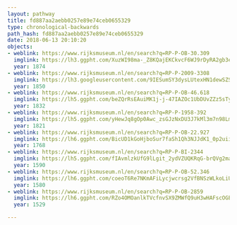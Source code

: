 ```yaml
---
layout: pathway
title: fd887aa2aebb0257e89e74ceb0655329
type: chronological-backwards
path_hash: fd887aa2aebb0257e89e74ceb0655329
date: 2018-06-13 20:10:20
objects:
- weblink: https://www.rijksmuseum.nl/en/search?q=RP-P-OB-30.309
  imglink: https://lh3.ggpht.com/XuzWI98ma-_Z8KQajEKCkvcF6WJ9rDyRA2gb3e24NHIiW7rFd27tyrsX4AnzjxfObTEaKT1ZTTc3GK9ufwfPk5Ji-ffq=s200
  year: 1874
- weblink: https://www.rijksmuseum.nl/en/search?q=RP-P-2009-3308
  imglink: https://lh3.googleusercontent.com/9IESumSY3dysLUtexHN1dewSZS5hNvKUunfmRY0VLZ9D58h7gf-03y30HDjy13sD0EYnh-n4spUYsQ3QyomR7KNwyQ=s200
  year: 1850
- weblink: https://www.rijksmuseum.nl/en/search?q=RP-P-OB-46.618
  imglink: https://lh5.ggpht.com/beZQrRsEAuiMK1j-j-47IAZOc1UbDUvZZz5sTyrmUrXBwP9mVuCmGS15LXbbpNcO59WP3d4-YOFC9A9YpqTVay95Qtc=s200
  year: 1832
- weblink: https://www.rijksmuseum.nl/en/search?q=RP-P-1958-392
  imglink: https://lh5.ggpht.com/yHewJq8gOp0Awc_zsGJzNxDU3J7kMl3m7n98Lmd9Trsv39I8Xe_JuhlDeQMens8u9rN6J-UJPV2qpr4lN9jnH6IOzCg=s200
  year: 1821
- weblink: https://www.rijksmuseum.nl/en/search?q=RP-P-OB-22.927
  imglink: https://lh6.ggpht.com/BicUD1kGoHjboSur7faSh1Qh3NJJdK1_0p2uiiJo-Ij4v8meVqMmawP3mk9AjQzBGpTIxlDgCyFzpMBbxwm8wB3tIHc=s200
  year: 1768
- weblink: https://www.rijksmuseum.nl/en/search?q=RP-P-BI-2344
  imglink: https://lh5.ggpht.com/fIAvmlzkUfG9lLgit_2ydVZUQKRqG-brQVg2ma9cP3X2Fn63xlvac0FZ4R855R4VqyqkZ6Bd2LiZqmYOmdDV_JwvYLo=s200
  year: 1590
- weblink: https://www.rijksmuseum.nl/en/search?q=RP-P-OB-52.346
  imglink: https://lh6.ggpht.com/coeoT6Re7NKmAFiLycjwcrsg2VfBNSzWLkoLiUZtDJqD1QAXiFN9GLqhfaecntfT5uA5thH6u8U0VfZGZTGKO7BeklA=s200
  year: 1580
- weblink: https://www.rijksmuseum.nl/en/search?q=RP-P-OB-2859
  imglink: https://lh6.ggpht.com/RZo4OMOanlkTVcfnvSX9ZMWfQ9uH3wHAFscOGE60ec_RiJ-5a62kqKWW3LlRyI-Vag-6tGQVuEvwpkeDc421bTZqsYo=s200
  year: 1529

---
```


